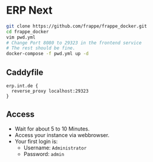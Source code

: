 # ERP Next

```bash
git clone https://github.com/frappe/frappe_docker.git
cd frappe_docker
vim pwd.yml
# Change Port 8080 to 29323 in the frontend service
# The rest should be fine.
docker-compose -f pwd.yml up -d
```

## Caddyfile

```Caddyfile
erp.int.de {
  reverse_proxy localhost:29323
}
```

## Access

- Wait for about 5 to 10 Minutes.
- Access your instance via webbrowser.
- Your first login is:
  - Username: `Administrator`
  - Password: `admin`
